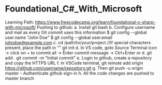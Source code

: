 # Foundational_C#_With_Microsoft

Learning Path: https://www.freecodecamp.org/learn/foundational-c-sharp-with-microsoft/
Pushing to github:
  a. Install git bash
  b. Configure username and mail as every Git commit uses this information
    $ git config --global user.name "John Doe"
    $ git config --global user.email johndoe@example.com
  c. cd /path/to/your/project  //If special characters present, place the path in ""
     git init
  d. In VS code, goto Source Terminal icon -> click on + to commit all -> Enter commit message -> Ctrl+Enter
  or
  d. git add .
     git commit -m "Initial commit"
  e. Login to github, create a repository and copy the HTTPS URL
  f. In VSCode terminal, git remote add origin https://github.com/username/repository.git
  g. Then git push -u origin master - Authenticate github sign-in
  h. All the code changes are pushed to master branch
